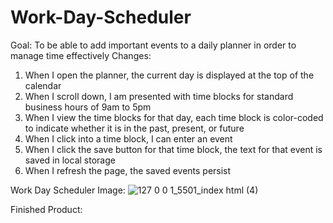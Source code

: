 # Work-Day-Scheduler
Goal:
To be able to add important events to a daily planner in order to manage time effectively
Changes:
1. When I open the planner, the current day is displayed at the top of the calendar
2. When I scroll down, I am presented with time blocks for standard business hours of 9am to 5pm
3. When I view the time blocks for that day, each time block is color-coded to indicate whether it is in the past, present, or future
4. When I click into a time block, I can enter an event
5. When I click the save button for that time block, the text for that event is saved in local storage
6. When I refresh the page, the saved events persist

Work Day Scheduler Image:
![127 0 0 1_5501_index html (4)](https://github.com/jeflynn135/Work-Day-Scheduler/assets/158126448/40fe9c7c-ddc3-4868-95f4-d2edf3efe72a)

Finished Product:
